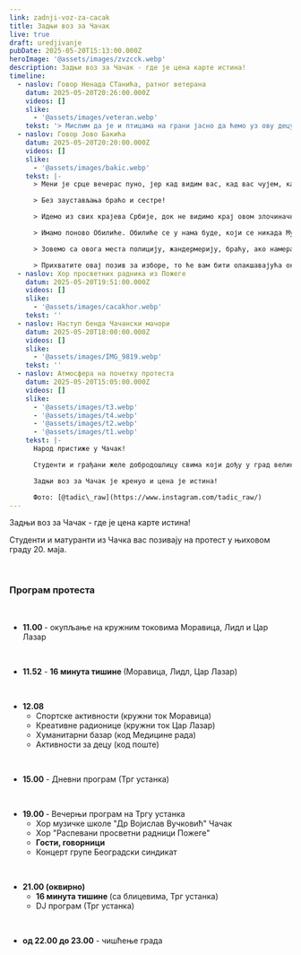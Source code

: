 ```yaml
---
link: zadnji-voz-za-cacak
title: Задњи воз за Чачак
live: true
draft: uredjivanje
pubDate: 2025-05-20T15:13:00.000Z
heroImage: '@assets/images/zvzcck.webp'
description: Задњи воз за Чачак - где је цена карте истина!
timeline:
  - naslov: Говор Ненада СТанића, ратног ветерана
    datum: 2025-05-20T20:26:00.000Z
    videos: []
    slike:
      - '@assets/images/veteran.webp'
    tekst: '> Мислим да је и птицама на грани јасно да ћемо уз ову децу бити до краја, до победе.'
  - naslov: Говор Јово Бакића
    datum: 2025-05-20T20:20:00.000Z
    videos: []
    slike:
      - '@assets/images/bakic.webp'
    tekst: |-
      > Мени је срце вечерас пуно, јер кад видим вас, кад вас чујем, кад вас осетим, потпуно ми је јасно да не морам да вас зовем да истрајете! Истрајаћете! Нема назад, само напред до победе!

      > Без заустављања браћо и сестре!

      > Идемо из свих крајева Србије, док не видимо крај овом злочиначком режиму, овом издајничком режиму!

      > Имамо поново Обилиће. Обилиће се у нама буде, који се никада Мурату дивили нису.

      > Зовемо са овога места полицију, жандермерију, браћу, ако намеравате да будете на улицама наредних пола године, ми ћемо бити ту.

      > Прихватите овај позив за изборе, то ће вам бити олакшавајућа околност.
  - naslov: Хор просветних радника из Пожеге
    datum: 2025-05-20T19:51:00.000Z
    videos: []
    slike:
      - '@assets/images/cacakhor.webp'
    tekst: ''
  - naslov: Наступ бенда Чачански мачори
    datum: 2025-05-20T18:00:00.000Z
    videos: []
    slike:
      - '@assets/images/IMG_9819.webp'
    tekst: ''
  - naslov: Атмосфера на почетку протеста
    datum: 2025-05-20T15:05:00.000Z
    videos: []
    slike:
      - '@assets/images/t3.webp'
      - '@assets/images/t4.webp'
      - '@assets/images/t2.webp'
      - '@assets/images/t1.webp'
    tekst: |-
      Народ пристиже у Чачак!

      Студенти и грађани желе добродошлицу свима који дођу у град великана попут Надежде Петровић, Владислава Петковића Диса и Степе Степановића. Град рокенрола штимује своје гитаре. 

      Задњи воз за Чачак је кренуо и цена је истина!

      Фото: [@tadic\_raw](https://www.instagram.com/tadic_raw/)
---
```

Задњи воз за Чачак - где је цена карте истина!

Студенти и матуранти из Чачка вас позивају на протест у њиховом граду 20. маја.

‎ 

### Програм протеста

‎ 

- **11.00&#32;**- окупљање на кружним токовима Моравица, Лидл и Цар Лазар

‎ 

- **11.52** - **16 минута тишине&#32;**(Моравица, Лидл, Цар Лазар)

‎ 

- **12.08** 
    - Спортске активности (кружни ток Моравица)
    - Креативне радионице (кружни ток Цар Лазар)
    - Хуманитарни базар (код Медицине рада)
    - Активности за децу (код поште) 

‎ ‎

- **15.00** - Дневни програм (Трг устанка)

‎ 

- **19.00&#32;**- Вечерњи програм на Тргу устанка
    - Хор музичке школе "Др Војислав Вучковић" Чачак
    - Хор "Распевани просветни радници Пожеге"
    - **Гости, говорници**
    - Концерт групе Београдски синдикат

‎ 

- **21.00 (оквирно)**
    - **16 минута тишине&#32;**(са блицевима, Трг устанка)
    - DJ програм (Трг устанка)

‎ 

- **од 22.00 до 23.00** - чишћење града
